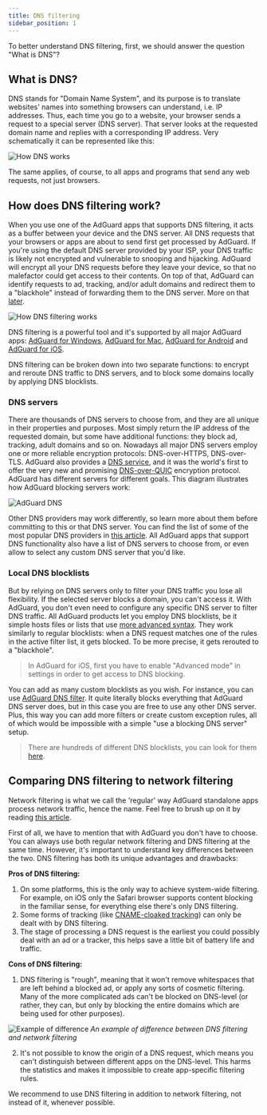```yaml
---
title: DNS filtering
sidebar_position: 1
---
```


To better understand DNS filtering, first, we should answer the question "What is DNS"?

## What is DNS?

DNS stands for "Domain Name System", and its purpose is to translate websites' names into something browsers can understand, i.e. IP addresses. Thus, each time you go to a website, your browser sends a request to a special server (DNS server). That server looks at the requested domain name and replies with a corresponding IP address. Very schematically it can be represented like this:

![How DNS works](https://cdn.adguard.com/public/Adguard/kb/DNS_filtering/how_dns_works_en.png)

The same applies, of course, to all apps and programs that send any web requests, not just browsers.

## How does DNS filtering work?

When you use one of the AdGuard apps that supports DNS filtering, it acts as a buffer between your device and the DNS server. All DNS requests that your browsers or apps are about to send first get processed by AdGuard. If you're using the default DNS server provided by your ISP, your DNS traffic is likely not encrypted and vulnerable to snooping and hijacking. AdGuard will encrypt all your DNS requests before they leave your device, so that no malefactor could get access to their contents. On top of that, AdGuard can identify requests to ad, tracking, and/or adult domains and redirect them to a "blackhole" instead of forwarding them to the DNS server. More on that [later](#local-dns-blocklists).

![How DNS filtering works](https://cdn.adguard.com/public/Adguard/kb/DNS_filtering/how_dns_filtering_works_en.png)

DNS filtering is a powerful tool and it's supported by all major AdGuard apps: [AdGuard for Windows](https://adguard.com/en/adguard-windows/overview.html), [AdGuard for Mac](https://adguard.com/en/adguard-mac/overview.html), [AdGuard for Android](https://adguard.com/en/adguard-android/overview.html) and [AdGuard for iOS](https://adguard.com/en/adguard-ios/overview.html).

DNS filtering can be broken down into two separate functions: to encrypt and reroute DNS traffic to DNS servers, and to block some domains locally by applying DNS blocklists.

### DNS servers

There are thousands of DNS servers to choose from, and they are all unique in their properties and purposes. Most simply return the IP address of the requested domain, but some have additional functions: they block ad, tracking, adult domains and so on. Nowadays all major DNS servers employ one or more reliable encryption protocols: DNS-over-HTTPS, DNS-over-TLS. AdGuard also provides a [DNS service](https://adguard-dns.io/en/welcome.html), and it was the world's first to offer the very new and promising [DNS-over-QUIC](https://adguard.com/en/blog/dns-over-quic.html) encryption protocol. AdGuard has different servers for different goals. This diagram illustrates how AdGuard blocking servers work:

![AdGuard DNS](https://cdn.adguard.com/public/Adguard/kb/DNS_filtering/adguard_dns_en.jpg)

Other DNS providers may work differently, so learn more about them before committing to this or that DNS server. You can find the list of some of the most popular DNS providers in [this article](dns-providers.md). All AdGuard apps that support DNS functionality also have a list of DNS servers to choose from, or even allow to select any custom DNS server that you'd like.

### Local DNS blocklists

But by relying on DNS servers only to filter your DNS traffic you lose all flexibility. If the selected server blocks a domain, you can't access it. With AdGuard, you don't even need to configure any specific DNS server to filter DNS traffic. All AdGuard products let you employ DNS blocklists, be it simple hosts files or lists that use [more advanced syntax](dns-filtering-syntax.md). They work similarly to regular blocklists: when a DNS request matches one of the rules in the active filter list, it gets blocked. To be more precise, it gets rerouted to a "blackhole".

>In AdGuard for iOS, first you have to enable "Advanced mode" in settings in order to get access to DNS blocking.

You can add as many custom blocklists as you wish. For instance, you can use [AdGuard DNS filter](https://github.com/AdguardTeam/AdGuardSDNSFilter). It quite literally blocks everything that AdGuard DNS server does, but in this case you are free to use any other DNS server. Plus, this way you can add more filters or create custom exception rules, all of which would be impossible with a simple "use a blocking DNS server" setup. 

>There are hundreds of different DNS blocklists, you can look for them [here](https://filterlists.com/).

## Comparing DNS filtering to network filtering

Network filtering is what we call the 'regular' way AdGuard standalone apps process network traffic, hence the name. Feel free to brush up on it by reading [this article](https://kb.adguard.com/en/general/how-ad-blocking-works).

First of all, we have to mention that with AdGuard you don't have to choose. You can always use both regular network filtering and DNS filtering at the same time. However, it's important to understand key differences between the two. DNS filtering has both its unique advantages and drawbacks:

**Pros of DNS filtering:**

1. On some platforms, this is the only way to achieve system-wide filtering. For example, on iOS only the Safari browser supports content blocking in the familiar sense, for everything else there's only DNS filtering.
2. Some forms of tracking (like [CNAME-cloaked tracking](https://adguard.com/en/blog/cname-tracking.html)) can only be dealt with by DNS filtering.
3. The stage of processing a DNS request is the earliest you could possibly deal with an ad or a tracker, this helps save a little bit of battery life and traffic.

**Cons of DNS filtering:**

1. DNS filtering is "rough", meaning that it won't remove whitespaces that are left behind a blocked ad, or apply any sorts of cosmetic filtering. Many of the more complicated ads can't be blocked on DNS-level (or rather, they can, but only by blocking the entire domains which are being used for other purposes). 

![Example of difference](https://cdn.adguard.com/public/Adguard/kb/DNS_filtering/dns_diff.jpg)
*An example of difference between DNS filtering and network filtering*

2. It's not possible to know the origin of a DNS request, which means you can't distinguish between different apps on the DNS-level. This harms the statistics and makes it impossible to create app-specific filtering rules.

We recommend to use DNS filtering in addition to network filtering, not instead of it, whenever possible.

